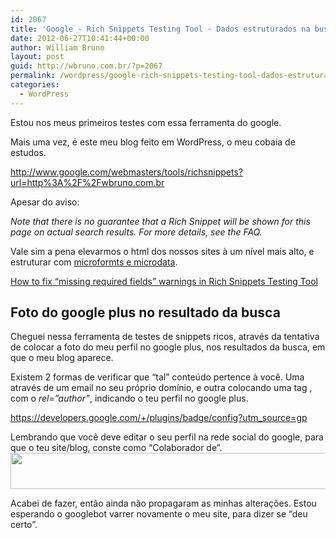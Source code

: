 ```yaml
---
id: 2067
title: 'Google - Rich Snippets Testing Tool - Dados estruturados na busca do Google'
date: 2012-06-27T10:41:44+00:00
author: William Bruno
layout: post
guid: http://wbruno.com.br/?p=2067
permalink: /wordpress/google-rich-snippets-testing-tool-dados-estruturados-na-busca-google/
categories:
  - WordPress
---
```

Estou nos meus primeiros testes com essa ferramenta do google.

Mais uma vez, é este meu blog feito em WordPress, o meu cobaia de estudos.

<a href="http://www.google.com/webmasters/tools/richsnippets?url=http%3A%2F%2Fwbruno.com.br" rel="external">http://www.google.com/webmasters/tools/richsnippets?url=http%3A%2F%2Fwbruno.com.br</a>

Apesar do aviso:

<cite>Note that there is no guarantee that a Rich Snippet will be shown for this page on actual search results. For more details, see the FAQ.</cite>

Vale sim a pena elevarmos o html dos nossos sites à um nível mais alto, e estruturar com <a href="http://support.google.com/webmasters/bin/answer.py?hl=pt-BR&#038;answer=99170" rel="external">microformts e microdata</a>.

<a href="http://technotes.khitrenovich.com/fix-missing-required-fields-warnings-rich-snippets-testing-tool/" rel="nofollow external">How to fix “missing required fields” warnings in Rich Snippets Testing Tool</a>

## Foto do google plus no resultado da busca

Cheguei nessa ferramenta de testes de snippets ricos, através da tentativa de colocar a foto do meu perfil no google plus, nos resultados da busca, em que o meu blog aparece.

Existem 2 formas de verificar que &#8220;tal&#8221; conteúdo pertence à você. Uma através de um email no seu próprio domínio, e outra colocando uma tag <var><a></var>, com o <var>rel=&#8221;author&#8221;</var>, indicando o teu perfil no google plus.

<a href="https://developers.google.com/+/plugins/badge/config?utm_source=gp" rel="external">https://developers.google.com/+/plugins/badge/config?utm_source=gp</a>

Lembrando que você deve editar o seu perfil na rede social do google, para que o teu site/blog, conste como &#8220;Colaborador de&#8221;.[<img src="/wp-content/uploads/2012/06/Captura-de-Tela-2012-06-27-às-10.39.09.png" alt="" title="Captura de Tela 2012-06-27 às 10.39.09" width="531" height="58" class="aligncenter size-full wp-image-2068" srcset="/wp-content/uploads/2012/06/Captura-de-Tela-2012-06-27-às-10.39.09.png 531w, /wp-content/uploads/2012/06/Captura-de-Tela-2012-06-27-às-10.39.09-300x32.png 300w" sizes="(max-width: 531px) 100vw, 531px" />](/wp-content/uploads/2012/06/Captura-de-Tela-2012-06-27-às-10.39.09.png)

Acabei de fazer, então ainda não propagaram as minhas alterações. Estou esperando o googlebot varrer novamente o meu site, para dizer se &#8220;deu certo&#8221;.
